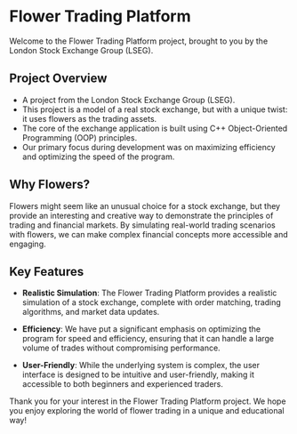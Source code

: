# Flower Trading Platform

Welcome to the Flower Trading Platform project, brought to you by the London Stock Exchange Group (LSEG).

## Project Overview

- A project from the London Stock Exchange Group (LSEG).
- This project is a model of a real stock exchange, but with a unique twist: it uses flowers as the trading assets.
- The core of the exchange application is built using C++ Object-Oriented Programming (OOP) principles.
- Our primary focus during development was on maximizing efficiency and optimizing the speed of the program.

## Why Flowers?

Flowers might seem like an unusual choice for a stock exchange, but they provide an interesting and creative way to demonstrate the principles of trading and financial markets. By simulating real-world trading scenarios with flowers, we can make complex financial concepts more accessible and engaging.

## Key Features

- **Realistic Simulation**: The Flower Trading Platform provides a realistic simulation of a stock exchange, complete with order matching, trading algorithms, and market data updates.

- **Efficiency**: We have put a significant emphasis on optimizing the program for speed and efficiency, ensuring that it can handle a large volume of trades without compromising performance.

- **User-Friendly**: While the underlying system is complex, the user interface is designed to be intuitive and user-friendly, making it accessible to both beginners and experienced traders.



Thank you for your interest in the Flower Trading Platform project. We hope you enjoy exploring the world of flower trading in a unique and educational way!
